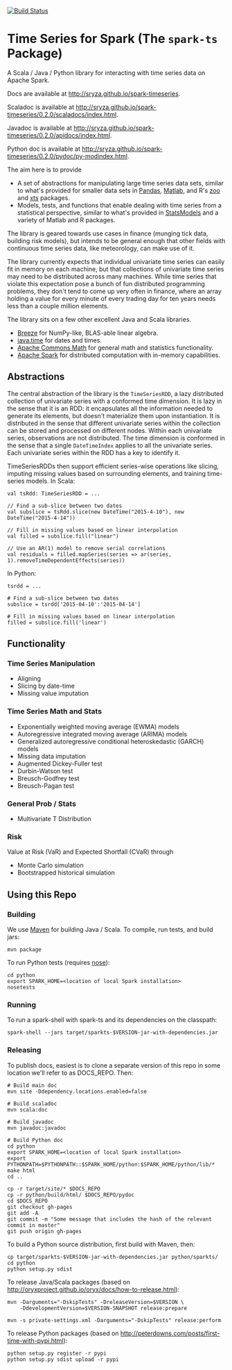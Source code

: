 [![Build Status](https://travis-ci.org/sryza/spark-timeseries.svg)](https://travis-ci.org/sryza/spark-timeseries)

Time Series for Spark (The `spark-ts` Package)
=============

A Scala / Java / Python library for interacting with time series data on Apache Spark.

Docs are available at http://sryza.github.io/spark-timeseries.

Scaladoc is available at http://sryza.github.io/spark-timeseries/0.2.0/scaladocs/index.html.

Javadoc is available at http://sryza.github.io/spark-timeseries/0.2.0/apidocs/index.html.

Python doc is available at http://sryza.github.io/spark-timeseries/0.2.0/pydoc/py-modindex.html.

The aim here is to provide
* A set of abstractions for manipulating large time series data sets, similar to
  what's provided for smaller data sets in
  [Pandas](http://pandas.pydata.org/pandas-docs/dev/timeseries.html),
  [Matlab](http://www.mathworks.com/help/matlab/time-series.html), and R's
  [zoo](http://cran.r-project.org/web/packages/zoo/index.html) and 
  [xts](http://cran.r-project.org/web/packages/xts/index.html) packages.
* Models, tests, and functions that enable dealing with time series from a statistical perspective,
  similar to what's provided in [StatsModels](http://statsmodels.sourceforge.net/devel/tsa.html)
  and a variety of Matlab and R packages.

The library is geared towards use cases in finance (munging tick data, building risk models), but
intends to be general enough that other fields with continuous time series data, like meteorology,
can make use of it.

The library currently expects that individual univariate time series can easily fit in memory on each
machine, but that collections of univariate time series may need to be distributed across many
machines. While time series that violate this expectation pose a bunch of fun distributed
programming problems, they don't tend to come up very often in finance, where an array holding
a value for every minute of every trading day for ten years needs less than a couple million
elements.

The library sits on a few other excellent Java and Scala libraries.
* [Breeze](https://github.com/scalanlp/breeze) for NumPy-like, BLAS-able linear algebra.
* [java.time](https://docs.oracle.com/javase/8/docs/api/index.html?java/time/package-summary.html) for dates and times. 
* [Apache Commons Math](https://commons.apache.org/proper/commons-math/) for general math and
  statistics functionality.
* [Apache Spark](https://spark.apache.org/) for distributed computation with in-memory
  capabilities.

Abstractions
-------------

The central abstraction of the library is the `TimeSeriesRDD`, a lazy distributed collection of univariate series with a conformed time dimension. It is lazy in the sense that it is an RDD: it encapsulates all the information needed to generate its elements, but doesn't materialize them upon instantiation. It is distributed in the sense that different univariate series within the collection can be stored and processed on different nodes.  Within each univariate series, observations are not distributed. The time dimension is conformed in the sense that a single `DateTimeIndex` applies to all the univariate series. Each univariate series within the RDD has a key to identify it. 

TimeSeriesRDDs then support efficient series-wise operations like slicing, imputing missing values
based on surrounding elements, and training time-series models.  In Scala:

    val tsRdd: TimeSeriesRDD = ...
    
    // Find a sub-slice between two dates 
    val subslice = tsRdd.slice(new DateTime("2015-4-10"), new DateTime("2015-4-14"))
    
    // Fill in missing values based on linear interpolation
    val filled = subslice.fill("linear")
    
    // Use an AR(1) model to remove serial correlations
    val residuals = filled.mapSeries(series => ar(series, 1).removeTimeDependentEffects(series))

In Python:

    tsrdd = ...
    
    # Find a sub-slice between two dates
    subslice = tsrdd['2015-04-10':'2015-04-14']
    
    # Fill in missing values based on linear interpolation
    filled = subslice.fill('linear')

Functionality
--------------------------

### Time Series Manipulation
* Aligning
* Slicing by date-time
* Missing value imputation

### Time Series Math and Stats

* Exponentially weighted moving average (EWMA) models
* Autoregressive integrated moving average (ARIMA) models
* Generalized autoregressive conditional heteroskedastic (GARCH) models
* Missing data imputation
* Augmented Dickey-Fuller test
* Durbin-Watson test
* Breusch-Godfrey test
* Breusch-Pagan test

### General Prob / Stats

* Multivariate T Distribution

### Risk

Value at Risk (VaR) and Expected Shortfall (CVaR) through
* Monte Carlo simulation
* Bootstrapped historical simulation

Using this Repo
---------------

### Building

We use [Maven](https://maven.apache.org/) for building Java / Scala. To compile, run tests, and build
jars:

    mvn package

To run Python tests (requires [nose](https://nose.readthedocs.org/en/latest/)):

    cd python
    export SPARK_HOME=<location of local Spark installation>
    nosetests

### Running
    
To run a spark-shell with spark-ts and its dependencies on the classpath:

    spark-shell --jars target/sparkts-$VERSION-jar-with-dependencies.jar
    
### Releasing

To publish docs, easiest is to clone a separate version of this repo in some location we'll refer
to as DOCS_REPO.  Then:

    # Build main doc
    mvn site -Ddependency.locations.enabled=false
    
    # Build scaladoc
    mvn scala:doc
    
    # Build javadoc
    mvn javadoc:javadoc

    # Build Python doc
    cd python
    export SPARK_HOME=<location of local Spark installation>
    export PYTHONPATH=$PYTHONPATH::$SPARK_HOME/python:$SPARK_HOME/python/lib/*
    make html
    cd ..
    
    cp -r target/site/* $DOCS_REPO
    cp -r python/build/html/ $DOCS_REPO/pydoc
    cd $DOCS_REPO
    git checkout gh-pages
    git add -A
    git commit -m "Some message that includes the hash of the relevant commit in master"
    git push origin gh-pages

To build a Python source distribution, first build with Maven, then:

    cp target/sparkts-$VERSION-jar-with-dependencies.jar python/sparkts/
    cd python
    python setup.py sdist

To release Java/Scala packages (based on http://oryxproject.github.io/oryx/docs/how-to-release.html):

    mvn -Darguments="-DskipTests" -DreleaseVersion=$VERSION \
        -DdevelopmentVersion=$VERSION-SNAPSHOT release:prepare

    mvn -s private-settings.xml -Darguments="-DskipTests" release:perform

To release Python packages (based on http://peterdowns.com/posts/first-time-with-pypi.html):

    python setup.py register -r pypi
    python setup.py sdist upload -r pypi

